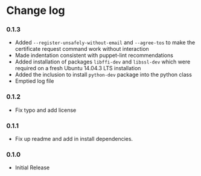 # Change log

### 0.1.3
* Added `--register-unsafely-without-email` and `--agree-tos` to make the
certificate request command work without interaction
* Made indentation consistent with puppet-lint recommendations
* Added installation of packages `libffi-dev` and `libssl-dev` which were
required on a fresh Ubuntu 14.04.3 LTS installation
* Added the inclusion to install `python-dev` package into the python class
* Emptied log file

### 0.1.2
* Fix typo and add license

### 0.1.1
* Fix up readme and add in install dependencies.

### 0.1.0
* Initial Release
